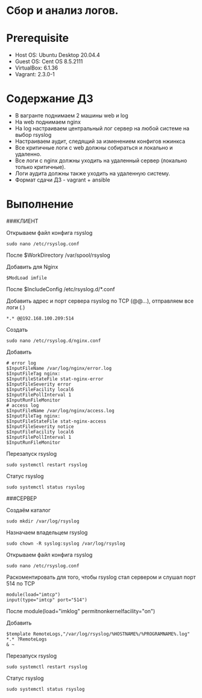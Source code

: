 # Сбор и анализ логов.

# **Prerequisite**

- Host OS: Ubuntu Desktop 20.04.4
- Guest OS: Cent OS 8.5.2111
- VirtualBox: 6.1.36
- Vagrant: 2.3.0-1

# **Содержание ДЗ**

* В вагранте поднимаем 2 машины web и log
* На web поднимаем nginx
* На log настраиваем центральный лог сервер на любой системе на выбор rsyslog
* Настраиваем аудит, следящий за изменением конфигов нжинкса
* Все критичные логи с web должны собираться и локально и удаленно.
* Все логи с nginx должны уходить на удаленный сервер (локально только критичные).
* Логи аудита должны также уходить на удаленную систему.
* Формат сдачи ДЗ - vagrant + ansible

# **Выполнение**

###КЛИЕНТ

Открываем файл конфига rsyslog
```
sudo nano /etc/rsyslog.conf
```

После $WorkDirectory /var/spool/rsyslog

Добавить для Nginx
```
$ModLoad imfile
```

После $IncludeConfig /etc/rsyslog.d/*.conf

Добавить адрес и порт сервера rsyslog по TCP (@@...), отправляем все логи (*.*)
```
*.* @@192.168.100.209:514
```

Создать
```
sudo nano /etc/rsyslog.d/nginx.conf
```

Добавить
```
# error log
$InputFileName /var/log/nginx/error.log
$InputFileTag nginx:
$InputFileStateFile stat-nginx-error
$InputFileSeverity error
$InputFileFacility local6
$InputFilePollInterval 1
$InputRunFileMonitor
# access log
$InputFileName /var/log/nginx/access.log
$InputFileTag nginx:
$InputFileStateFile stat-nginx-access
$InputFileSeverity notice
$InputFileFacility local6
$InputFilePollInterval 1
$InputRunFileMonitor
```

Перезапуск rsyslog
```
sudo systemctl restart rsyslog
```

Статус rsyslog
```
sudo systemctl status rsyslog
```

###СЕРВЕР

Создаём каталог
```
sudo mkdir /var/log/rsyslog
```

Назначаем владельцем rsyslog
```
sudo chown -R syslog:syslog /var/log/rsyslog
```

Открываем файл конфига rsyslog
```
sudo nano /etc/rsyslog.conf
```

Раскоментировать для того, чтобы rsyslog стал сервером и слушал порт 514 по TCP
```
module(load="imtcp")
input(type="imtcp" port="514")
```

После module(load="imklog" permitnonkernelfacility="on")

Добавить
```
$template RemoteLogs,"/var/log/rsyslog/%HOSTNAME%/%PROGRAMNAME%.log"
*.* ?RemoteLogs
& ~
```

Перезапуск rsyslog
```
sudo systemctl restart rsyslog
```

Статус rsyslog
```
sudo systemctl status rsyslog
```

